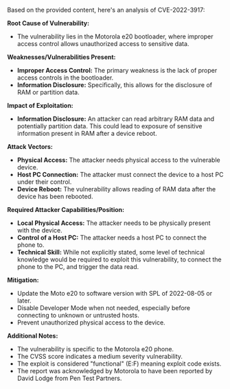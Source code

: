 Based on the provided content, here's an analysis of CVE-2022-3917:

**Root Cause of Vulnerability:**

*   The vulnerability lies in the Motorola e20 bootloader, where improper access control allows unauthorized access to sensitive data.

**Weaknesses/Vulnerabilities Present:**

*   **Improper Access Control:** The primary weakness is the lack of proper access controls in the bootloader.
*   **Information Disclosure:** Specifically, this allows for the disclosure of RAM or partition data.

**Impact of Exploitation:**

*   **Information Disclosure:** An attacker can read arbitrary RAM data and potentially partition data. This could lead to exposure of sensitive information present in RAM after a device reboot.

**Attack Vectors:**

*   **Physical Access:** The attacker needs physical access to the vulnerable device.
*   **Host PC Connection:** The attacker must connect the device to a host PC under their control.
*   **Device Reboot:** The vulnerability allows reading of RAM data after the device has been rebooted.

**Required Attacker Capabilities/Position:**

*   **Local Physical Access:** The attacker needs to be physically present with the device.
*   **Control of a Host PC:** The attacker needs a host PC to connect the phone to.
*   **Technical Skill:** While not explicitly stated, some level of technical knowledge would be required to exploit this vulnerability, to connect the phone to the PC, and trigger the data read.

**Mitigation:**

*   Update the Moto e20 to software version with SPL of 2022-08-05 or later.
*   Disable Developer Mode when not needed, especially before connecting to unknown or untrusted hosts.
*   Prevent unauthorized physical access to the device.

**Additional Notes:**

*   The vulnerability is specific to the Motorola e20 phone.
*   The CVSS score indicates a medium severity vulnerability.
*   The exploit is considered "functional" (E:F) meaning exploit code exists.
*   The report was acknowledged by Motorola to have been reported by David Lodge from Pen Test Partners.